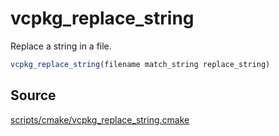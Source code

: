 # vcpkg_replace_string

Replace a string in a file.

```cmake
vcpkg_replace_string(filename match_string replace_string)
```


## Source
[scripts/cmake/vcpkg_replace_string.cmake](https://github.com/Microsoft/vcpkg/blob/master/scripts/cmake/vcpkg_replace_string.cmake)
